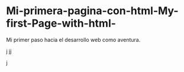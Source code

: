 # Mi-primera-pagina-con-html-My-first-Page-with-html-
Mi primer paso hacia el desarrollo web como aventura.

j
jj

j
